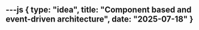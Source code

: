 ---js
{
	type: "idea",
	title: "Component based and event-driven architecture",
	date: "2025-07-18"
}
---
